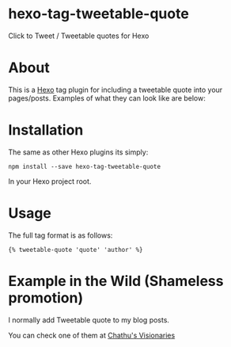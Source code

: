 # hexo-tag-tweetable-quote
Click to Tweet / Tweetable quotes for Hexo

# About

This is a [Hexo](https://hexo.io) tag plugin for including a tweetable quote into your pages/posts. Examples of what they can look like are below:



# Installation
The same as other Hexo plugins its simply:

```npm install --save hexo-tag-tweetable-quote```

In your Hexo project root.


# Usage

The full tag format is as follows:

```
{% tweetable-quote 'quote' 'author' %}
```


# Example in the Wild (Shameless promotion)
I normally add Tweetable quote to my blog posts.

You can check one of them at [Chathu's Visionaries](http://chathu.me/about/)

